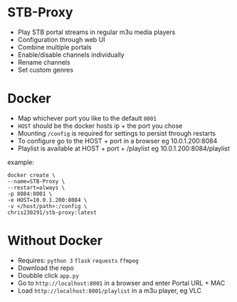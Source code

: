 # STB-Proxy

- Play STB portal streams in regular m3u media players
- Configuration through web UI
- Combine multiple portals
- Enable/disable channels individually
- Rename channels
- Set custom genres

# Docker
- Map whichever port you like to the default `8001`
- `HOST` should be the docker hosts ip + the port you chose
- Mounting `/config` is required for settings to persist through restarts
- To configure go to the HOST + port in a browser eg 10.0.1.200:8084
- Playlist is available at HOST + port + /playlist eg 10.0.1.200:8084/playlist

example:
```
docker create \
--name=STB-Proxy \
--restart=always \
-p 8084:8001 \
-e HOST=10.0.1.200:8084 \
-v </host/path>:/config \
chris230291/stb-proxy:latest
```

# Without Docker

- Requires: `python 3` `flask` `requests` `ffmpeg`
- Download the repo
- Doubble click `app.py`
- Go to `http://localhost:8001` in a browser and enter Portal URL + MAC
- Load `http://localhost:8001/playlist` in a m3u player, eg VLC
